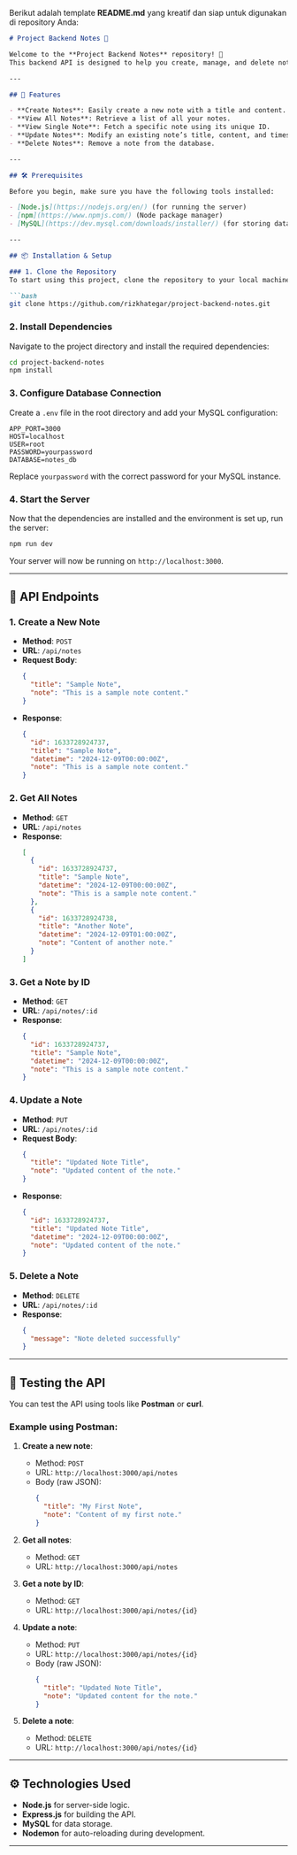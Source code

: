 Berikut adalah template **README.md** yang kreatif dan siap untuk digunakan di repository Anda:

```markdown
# Project Backend Notes 🚀

Welcome to the **Project Backend Notes** repository! 📝  
This backend API is designed to help you create, manage, and delete notes with a simple RESTful architecture using **Node.js** and **Express**. The project is fully integrated with a MySQL database for persistent storage of notes data.

---

## 🎯 Features

- **Create Notes**: Easily create a new note with a title and content.
- **View All Notes**: Retrieve a list of all your notes.
- **View Single Note**: Fetch a specific note using its unique ID.
- **Update Notes**: Modify an existing note’s title, content, and timestamp.
- **Delete Notes**: Remove a note from the database.

---

## 🛠️ Prerequisites

Before you begin, make sure you have the following tools installed:

- [Node.js](https://nodejs.org/en/) (for running the server)
- [npm](https://www.npmjs.com/) (Node package manager)
- [MySQL](https://dev.mysql.com/downloads/installer/) (for storing data)

---

## 📦 Installation & Setup

### 1. Clone the Repository
To start using this project, clone the repository to your local machine:

```bash
git clone https://github.com/rizkhategar/project-backend-notes.git
```

### 2. Install Dependencies
Navigate to the project directory and install the required dependencies:

```bash
cd project-backend-notes
npm install
```

### 3. Configure Database Connection
Create a `.env` file in the root directory and add your MySQL configuration:

```env
APP_PORT=3000
HOST=localhost
USER=root
PASSWORD=yourpassword
DATABASE=notes_db
```

Replace `yourpassword` with the correct password for your MySQL instance.

### 4. Start the Server
Now that the dependencies are installed and the environment is set up, run the server:

```bash
npm run dev
```

Your server will now be running on `http://localhost:3000`.

---

## 📡 API Endpoints

### 1. Create a New Note
- **Method**: `POST`
- **URL**: `/api/notes`
- **Request Body**:
  ```json
  {
    "title": "Sample Note",
    "note": "This is a sample note content."
  }
  ```
- **Response**:
  ```json
  {
    "id": 1633728924737,
    "title": "Sample Note",
    "datetime": "2024-12-09T00:00:00Z",
    "note": "This is a sample note content."
  }
  ```

### 2. Get All Notes
- **Method**: `GET`
- **URL**: `/api/notes`
- **Response**:
  ```json
  [
    {
      "id": 1633728924737,
      "title": "Sample Note",
      "datetime": "2024-12-09T00:00:00Z",
      "note": "This is a sample note content."
    },
    {
      "id": 1633728924738,
      "title": "Another Note",
      "datetime": "2024-12-09T01:00:00Z",
      "note": "Content of another note."
    }
  ]
  ```

### 3. Get a Note by ID
- **Method**: `GET`
- **URL**: `/api/notes/:id`
- **Response**:
  ```json
  {
    "id": 1633728924737,
    "title": "Sample Note",
    "datetime": "2024-12-09T00:00:00Z",
    "note": "This is a sample note content."
  }
  ```

### 4. Update a Note
- **Method**: `PUT`
- **URL**: `/api/notes/:id`
- **Request Body**:
  ```json
  {
    "title": "Updated Note Title",
    "note": "Updated content of the note."
  }
  ```
- **Response**:
  ```json
  {
    "id": 1633728924737,
    "title": "Updated Note Title",
    "datetime": "2024-12-09T00:00:00Z",
    "note": "Updated content of the note."
  }
  ```

### 5. Delete a Note
- **Method**: `DELETE`
- **URL**: `/api/notes/:id`
- **Response**:
  ```json
  {
    "message": "Note deleted successfully"
  }
  ```

---

## 🧪 Testing the API

You can test the API using tools like **Postman** or **curl**.

### Example using Postman:

1. **Create a new note**:
   - Method: `POST`
   - URL: `http://localhost:3000/api/notes`
   - Body (raw JSON):
     ```json
     {
       "title": "My First Note",
       "note": "Content of my first note."
     }
     ```

2. **Get all notes**:
   - Method: `GET`
   - URL: `http://localhost:3000/api/notes`

3. **Get a note by ID**:
   - Method: `GET`
   - URL: `http://localhost:3000/api/notes/{id}`

4. **Update a note**:
   - Method: `PUT`
   - URL: `http://localhost:3000/api/notes/{id}`
   - Body (raw JSON):
     ```json
     {
       "title": "Updated Note Title",
       "note": "Updated content for the note."
     }
     ```

5. **Delete a note**:
   - Method: `DELETE`
   - URL: `http://localhost:3000/api/notes/{id}`

---

## ⚙️ Technologies Used

- **Node.js** for server-side logic.
- **Express.js** for building the API.
- **MySQL** for data storage.
- **Nodemon** for auto-reloading during development.

---


